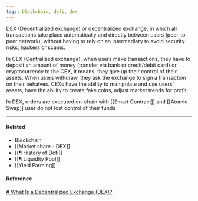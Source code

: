 ```yaml
---
tags: blockchain, defi, dex
---
```


DEX (Decentralized exchange) or decentralized exchange, in which all transactions take place automatically and directly between users (peer-to-peer network), without having to rely on an intermediary to avoid security risks, hackers or scams.

In CEX (Centralized exchange), when users make transactions, they have to deposit an amount of money (transfer via bank or credit/debit card) or cryptocurrency to the CEX, it means, they give up their control of their assets. When users withdraw, they ask the exchange to sign a transaction on their behalves. CEXs have the ability to manipulate and use users' assets, have the ability to create fake coins, adjust market trends for profit.

In DEX, orders are executed on-chain with [[Smart Contract]] and [[Atomic Swap]] user do not lost control of their funds

---

#### Related

- Blockchain
- [[Market share - DEX]]
- [[¶ History of Defi]]
- [[¶ Liquidity Pool]]
- [[Yield Farming]]

#### Reference

[# What Is a Decentralized Exchange (DEX)?](https://academy.binance.com/en/articles/what-is-a-decentralized-exchange-dex)
